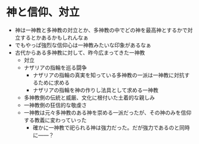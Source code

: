 # 神と信仰、対立
- 神は一神教と多神教の対立とか、多神教の中でどの神を最高神とするかで対立するとかあるかもしれんなぁ
- でもやっぱ強烈な信仰心は一神教みたいな印象があるなぁ
- 古代からある多神教に対して、昨今広まってきた一神教
  - 対立
  - ナザリアの指輪を巡る闘争
    - ナザリアの指輪の真実を知っている多神教の一派は一神教に対抗するために求める
    - ナザリアの指輪を神の作りし法具として求める一神教
  - 多神教側の伝統と威厳、文化に根付いた土着的な親しみ
  - 一神教側の狂信的な敬虔さ
  - 一神教は元々多神教のある神を崇める一派だったが、その神のみを信仰する教義に変わっていった
    - 確かに一神教で祀られる神は強力だった。だが強力であるのと同時に――？

